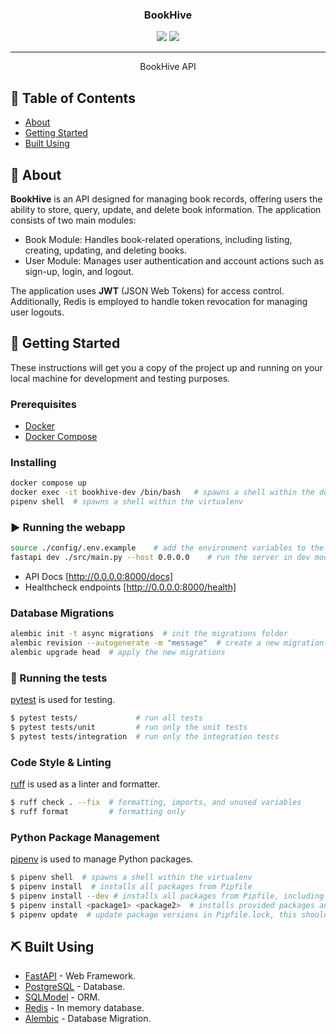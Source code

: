 

<h3 align="center">BookHive</h3>

<div align="center">
  <img src="https://img.shields.io/badge/status-active-success.svg" />
  <img src="https://img.shields.io/badge/python-3.13-blue" />
</div>

---

<p align="center">BookHive API
    <br> 
</p>

## 📝 Table of Contents
- [About](#about)
- [Getting Started](#getting-started)
- [Built Using](#built-using)

## 🧐 About <a name = "about"></a>
**BookHive** is an API designed for managing book records, offering users the ability to store, query, update, and delete book information. The application consists of two main modules:

- Book Module: Handles book-related operations, including listing, creating, updating, and deleting books.
- User Module: Manages user authentication and account actions such as sign-up, login, and logout.

The application uses **JWT** (JSON Web Tokens) for access control. Additionally, Redis is employed to handle token revocation for managing user logouts.

## 🏁 Getting Started <a name = "getting_started"></a>
These instructions will get you a copy of the project up and running on your local machine for development and testing purposes. 

### Prerequisites

 - [Docker](https://docs.docker.com/)
 - [Docker Compose](https://docs.docker.com/compose/)

### Installing

```bash
docker compose up
docker exec -it bookhive-dev /bin/bash   # spawns a shell within the docker container
pipenv shell  # spawns a shell within the virtualenv 
```


### ▶️ Running the webapp
```bash
source ./config/.env.example    # add the environment variables to the running terminal
fastapi dev ./src/main.py --host 0.0.0.0    # run the server in dev mode
```

- API Docs [http://0.0.0.0:8000/docs]
- Healthcheck endpoints [http://0.0.0.0:8000/health]


### Database Migrations

```bash
alembic init -t async migrations  # init the migrations folder
alembic revision --autogenerate -m "message"  # create a new migration version
alembic upgrade head  # apply the new migrations
```

### 🧪 Running the tests <a name = "tests"></a>
[pytest](https://docs.pytest.org/) is used for testing.

```bash
$ pytest tests/             # run all tests
$ pytest tests/unit         # run only the unit tests
$ pytest tests/integration  # run only the integration tests
```

### Code Style & Linting
[ruff](https://docs.astral.sh/ruff/) is used as a linter and formatter.

```bash
$ ruff check . --fix  # formatting, imports, and unused variables
$ ruff format         # formatting only
```

### Python Package Management
[pipenv](https://pipenv.pypa.io/en/latest/) is used to manage Python packages. 

```bash
$ pipenv shell  # spawns a shell within the virtualenv
$ pipenv install  # installs all packages from Pipfile
$ pipenv install --dev # installs all packages from Pipfile, including dev dependencies
$ pipenv install <package1> <package2>  # installs provided packages and adds them to Pipfile
$ pipenv update  # update package versions in Pipfile.lock, this should be run frequently to keep packages up to date
```

## ⛏️ Built Using <a name = "built_using"></a>
- [FastAPI](https://fastapi.tiangolo.com/) - Web Framework.
- [PostgreSQL](https://www.postgresql.org/) - Database.
- [SQLModel](https://sqlmodel.tiangolo.com/) - ORM.
- [Redis](https://redis.io/) - In memory database.
- [Alembic](https://alembic.sqlalchemy.org/en/latest/) - Database Migration.